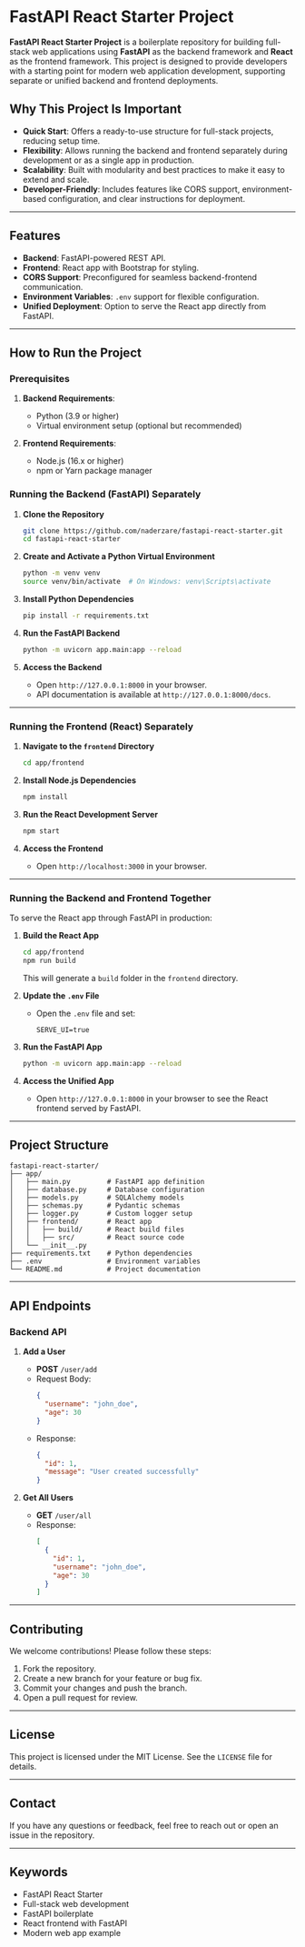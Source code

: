 # FastAPI React Starter Project

**FastAPI React Starter Project** is a boilerplate repository for building full-stack web applications using **FastAPI** as the backend framework and **React** as the frontend framework. This project is designed to provide developers with a starting point for modern web application development, supporting separate or unified backend and frontend deployments.

## Why This Project Is Important

- **Quick Start**: Offers a ready-to-use structure for full-stack projects, reducing setup time.
- **Flexibility**: Allows running the backend and frontend separately during development or as a single app in production.
- **Scalability**: Built with modularity and best practices to make it easy to extend and scale.
- **Developer-Friendly**: Includes features like CORS support, environment-based configuration, and clear instructions for deployment.

---

## Features

- **Backend**: FastAPI-powered REST API.
- **Frontend**: React app with Bootstrap for styling.
- **CORS Support**: Preconfigured for seamless backend-frontend communication.
- **Environment Variables**: `.env` support for flexible configuration.
- **Unified Deployment**: Option to serve the React app directly from FastAPI.

---

## How to Run the Project

### Prerequisites

1. **Backend Requirements**:
   - Python (3.9 or higher)
   - Virtual environment setup (optional but recommended)

2. **Frontend Requirements**:
   - Node.js (16.x or higher)
   - npm or Yarn package manager

### Running the Backend (FastAPI) Separately

1. **Clone the Repository**

    ```bash
    git clone https://github.com/naderzare/fastapi-react-starter.git
    cd fastapi-react-starter
    ```

2. **Create and Activate a Python Virtual Environment**

    ```bash
    python -m venv venv
    source venv/bin/activate  # On Windows: venv\Scripts\activate
   ```

3. **Install Python Dependencies**
   
    ```bash
    pip install -r requirements.txt
    ```

4. **Run the FastAPI Backend**

    ```bash
    python -m uvicorn app.main:app --reload
    ```

5. **Access the Backend**

   - Open `http://127.0.0.1:8000` in your browser.
   - API documentation is available at `http://127.0.0.1:8000/docs`.

---

### Running the Frontend (React) Separately

1. **Navigate to the `frontend` Directory**

    ```bash
    cd app/frontend
    ```

2. **Install Node.js Dependencies**

    ```bash
    npm install
    ```

3. **Run the React Development Server**

    ```bash
    npm start
    ```

4. **Access the Frontend**

   - Open `http://localhost:3000` in your browser.

---

### Running the Backend and Frontend Together

To serve the React app through FastAPI in production:

1. **Build the React App**

    ```bash
    cd app/frontend
    npm run build
    ```

   This will generate a `build` folder in the `frontend` directory.

2. **Update the `.env` File**
   - Open the `.env` file and set:
     ```env
     SERVE_UI=true
     ```

3. **Run the FastAPI App**

   ```bash
   python -m uvicorn app.main:app --reload
   ```

4. **Access the Unified App**
   - Open `http://127.0.0.1:8000` in your browser to see the React frontend served by FastAPI.

---

## Project Structure

```
fastapi-react-starter/
├── app/
│   ├── main.py         # FastAPI app definition
│   ├── database.py     # Database configuration
│   ├── models.py       # SQLAlchemy models
│   ├── schemas.py      # Pydantic schemas
│   ├── logger.py       # Custom logger setup
│   ├── frontend/       # React app
│   │   ├── build/      # React build files
│   │   ├── src/        # React source code
│   └── __init__.py
├── requirements.txt    # Python dependencies
├── .env                # Environment variables
└── README.md           # Project documentation
```

---

## API Endpoints

### Backend API

1. **Add a User**
   - **POST** `/user/add`
   - Request Body:
     ```json
     {
       "username": "john_doe",
       "age": 30
     }
     ```
   - Response:
     ```json
     {
       "id": 1,
       "message": "User created successfully"
     }
     ```

2. **Get All Users**
   - **GET** `/user/all`
   - Response:
     ```json
     [
       {
         "id": 1,
         "username": "john_doe",
         "age": 30
       }
     ]
     ```

---

## Contributing

We welcome contributions! Please follow these steps:

1. Fork the repository.
2. Create a new branch for your feature or bug fix.
3. Commit your changes and push the branch.
4. Open a pull request for review.

---

## License

This project is licensed under the MIT License. See the `LICENSE` file for details.

---

## Contact

If you have any questions or feedback, feel free to reach out or open an issue in the repository.

---

## Keywords

- FastAPI React Starter
- Full-stack web development
- FastAPI boilerplate
- React frontend with FastAPI
- Modern web app example

